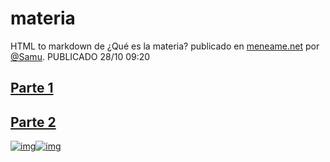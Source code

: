 # materia
HTML to markdown de ¿Qué es la materia? publicado en [meneame.net](https://www.meneame.net/story/que-es-la-materia) por
[@Samu](https://www.meneame.net/user/Samu_). PUBLICADO 28/10 09:20

## [Parte 1](materia_parte_1.md)
## [Parte 2](materia_parte_2.md)

[![img](https://creativecommons.org/images/deed/cc_icon_black_x2.png)![img](https://creativecommons.org/images/deed/attribution_icon_black_x2.png)](https://creativecommons.org/licenses/by/3.0/es/)
